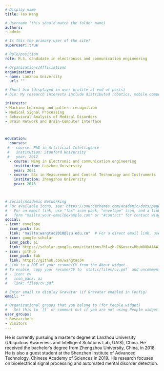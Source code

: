 ```yaml
---
# Display name
title: Tao Wang

# Username (this should match the folder name)
authors:
- admin

# Is this the primary user of the site?
superuser: true

# Role/position
role: M.S. candidate in electronics and communication engineering

# Organizations/Affiliations
organizations:
- name: Lanzhou University
  url: ""

# Short bio (displayed in user profile at end of posts)
# bio: My research interests include distributed robotics, mobile computing and programmable matter.

interests:
- Machine Learning and pattern recognition
- Medical Signal Processing
- Behavioral Analysis of Medical Disorders
- Brain Network and Brain-Computer Interface



education:
  courses:
 # - course: PhD in Artificial Intelligence
 #   institution: Stanford University
 #   year: 2012
  - course: MEng in Electronic and communication engineering
    institution: Lanzhou University
    year: 2021
  - course: BSc in Measurement and Control Technology and Instruments
    institution: Zhengzhou University
    year: 2018
    


# Social/Academic Networking
# For available icons, see: https://sourcethemes.com/academic/docs/page-builder/#icons
#   For an email link, use "fas" icon pack, "envelope" icon, and a link in the
#   form "mailto:your-email@example.com" or "#contact" for contact widget.
social:
- icon: envelope
  icon_pack: fas
  link: "mailto:wangtao2018@lzu.edu.cn"  # For a direct email link, use "wangtao2018@lzu.edu.cn".
- icon: google-scholar
  icon_pack: ai
  link: https://scholar.google.com/citations?hl=zh-CN&user=RbuWOOkAAAAJ
- icon: github
  icon_pack: fab
  link: https://github.com/wangtao34
# Link to a PDF of your resume/CV from the About widget.
# To enable, copy your resume/CV to `static/files/cv.pdf` and uncomment the lines below.
# - icon: cv
#   icon_pack: ai
#   link: files/cv.pdf

# Enter email to display Gravatar (if Gravatar enabled in Config)
email: ""

# Organizational groups that you belong to (for People widget)
#   Set this to `[]` or comment out if you are not using People widget.
user_groups:
- Researchers
- Visitors
---
```

He is currently pursuing a master’s degree at Lanzhou University (Ubiquitous Awareness and Intelligent Solutions Lab, UAIS), China. He received the bachelor’s degree from Zhengzhou University, China, in 2018.  He is also a guest student at the Shenzhen Institute of Advanced Technology, Chinese Academy of Sciences in 2019. His research focuses on bioelectrical signal processing and automated mental disorder detection.
